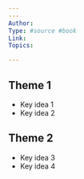 ```yaml
---
---
Author:  
Type: #source #book  
Link:  
Topics:  

---
```


## Theme 1

- Key idea 1 
- Key idea 2

## Theme 2

- Key idea 3
- Key idea 4
